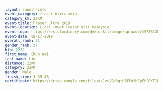```yaml
---
layout: runner-info 
event_category: fraser-ultra-2019 
category_km: 22KM 
event-title: Fraser Ultra 2019 
event-location: Clock Tower Fraser Hill Malaysia 
event-logo: https://res.cloudinary.com/dykbosktl/image/upload/v1573613535/Logo/logo_mfst7w.jpg
event-date: 08-17-2019 
overall_rank: 51
gender_rank: 37
bib: 2232
first_name: Chun Wei
last_name: Lim
distance: 22KM
category: 22KM
gender: Male
finish_time: 3-39-48
certificate: https://drive.google.com/file/d/1zuVGk3gtU6FKnYhEyEhICKT1Bl3mHGE1/view?usp=sharing
---
```

